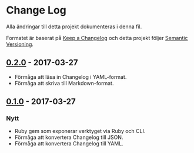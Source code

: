 # Change Log
Alla ändringar till detta projekt dokumenteras i denna fil.

Formatet är baserat på [Keep a Changelog](http://keepachangelog.com/)
och detta projekt följer [Semantic Versioning](http://semver.org/).

## [0.2.0] - 2017-03-27
- Förmåga att läsa in Changelog i YAML-format.
- Förmåga att skriva till Markdown-format.

## [0.1.0] - 2017-03-27
### Nytt
- Ruby gem som exponerar verktyget via Ruby och CLI.
- Förmåga att konvertera Changelog till JSON.
- Förmåga att konvertera Changelog till YAML.

[Unreleased]: https://git.basalt.se/chbr/keepachangelog/compare/0.2.0...HEAD
[0.2.0]: https://git.basalt.se/chbr/keepachangelog/compare/0.1.0...0.2.0
[0.1.0]: https://git.basalt.se/chbr/keepachangelog/compare/77986bc...0.1.0
